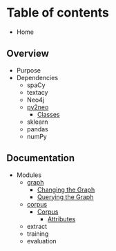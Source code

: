 # Table of contents

* Home

## Overview

* Purpose
* Dependencies
  * spaCy
  * textacy
  * Neo4j
  * [py2neo](overview/dependencies/py2neo/README.md)
    * [Classes](overview/dependencies/py2neo/classes.md)
  * sklearn
  * pandas
  * numPy

## Documentation

* Modules
  * [graph](documentation/modules/graph/README.md)
    * [Changing the Graph](documentation/modules/graph/changing-the-graph.md)
    * [Querying the Graph](documentation/modules/graph/untitled.md)
  * [corpus](documentation/modules/corpus/README.md)
    * [Corpus](documentation/modules/corpus/corpus/README.md)
      * [Attributes](documentation/modules/corpus/corpus/attributes.md)
  * extract
  * training
  * evaluation

